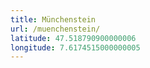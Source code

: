 ```yaml
---
title: Münchenstein
url: /muenchenstein/
latitude: 47.518790900000006
longitude: 7.6174515000000005
---
```

